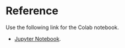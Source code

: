
# Reference
Use the following link for the Colab notebook.
- [Jupyter Notebook](https://colab.research.google.com/drive/1pxgBKT7sAR8n5hixLnMyb7JPHnufa4gq?usp=sharing).